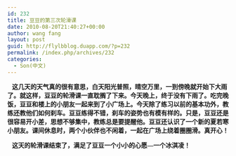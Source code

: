```yaml
---
id: 232
title: 豆豆的第三次轮滑课
date: 2010-08-20T21:40:27+00:00
author: wang fang
layout: post
guid: http://flylbblog.duapp.com/?p=232
permalink: /index.php/archives/232
categories:
  - Son(中文)
---
```

**<span style="font-family: 楷体_GB2312;">   这几天的天气真的很有意思，白天阳光普照，晴空万里，一到傍晚就开始下大雨了。就这样，豆豆的轮滑课一直耽搁了下来。今天晚上，终于没有下雨了。吃完晚饭，豆豆和楼上的小朋友一起来到了小广场上。今天除了练习以前的基本功外，教练还教他们如何刹车。豆豆练得不错，刹车的姿势也有模有样的。只是，豆豆还是很容易开小差，思想不够集中，教练总是要提醒他。豆豆还认识了一个新的夏若寒小朋友。课间休息时，两个小伙伴也不闲着，一起在广场上绕着圈圈滑。真开心！</span>**

**<span style="font-family: 楷体_GB2312;">   这天的轮滑课结束了，满足了豆豆一个小小的心愿—一个冰淇凌！</span>**